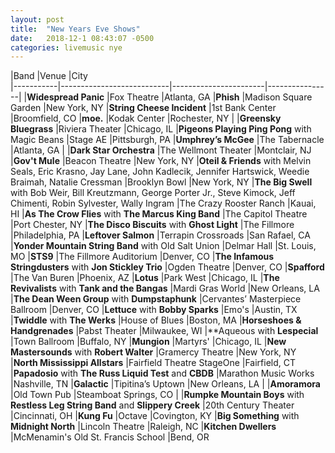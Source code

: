 ```yaml
---
layout: post
title:  "New Years Eve Shows"
date:   2018-12-1 08:43:07 -0500
categories: livemusic nye
---
```


|Band                       |Venue                  |City          
|-----------|---------------------------|-----------------------|----------------|
|**Widespread Panic**         |Fox Theatre   |Atlanta, GA
|**Phish**         |Madison Square Garden              |New York, NY
|**String Cheese Incident**        |1st Bank Center   |Broomfield, CO
|**moe.**         |Kodak Center   |Rochester, NY   | 
|**Greensky Bluegrass**         |Riviera Theater               |Chicago, IL
|**Pigeons Playing Ping Pong** with Magic Beans         |Stage AE               |Pittsburgh, PA
|**Umphrey’s McGee**       |The Tabernacle  |Atlanta, GA   |
|**Dark Star Orchestra**         |The Wellmont Theater   |Montclair, NJ
|**Gov't Mule**         |Beacon Theatre             |New York, NY
|**Oteil & Friends** with Melvin Seals, Eric Krasno, Jay Lane, John Kadlecik, Jennifer Hartswick, Weedie Braimah, Natalie Cressman   |Brooklyn Bowl   |New York, NY
|**The Big Swell** with Bob Weir, Bill Kreutzmann, George Porter Jr., Steve Kimock, Jeff Chimenti, Robin Sylvester, Wally Ingram   |The Crazy Rooster Ranch      |Kauai, HI
|**As The Crow Flies** with **The Marcus King Band**      |The Capitol Theatre   |Port Chester, NY
|**The Disco Biscuits** with **Ghost Light**       |The Fillmore  |Philadelphia, PA
|**Leftover Salmon**        |Terrapin Crossroads  |San Rafael, CA
|**Yonder Mountain String Band** with Old Salt Union        |Delmar Hall  |St. Louis, MO
|**STS9**         |The Fillmore Auditorium   |Denver, CO
|**The Infamous Stringdusters** with **Jon Stickley Trio**         |Ogden Theatre   |Denver, CO
|**Spafford**       |The Van Buren  |Phoenix, AZ
|**Lotus**                      |Park West              |Chicago, IL
|**The Revivalists** with **Tank and the Bangas**      |Mardi Gras World  |New Orleans, LA
|**The Dean Ween Group** with **Dumpstaphunk**         |Cervantes’ Masterpiece Ballroom   |Denver, CO
|**Lettuce** with **Bobby Sparks**       |Emo's   |Austin, TX
|**Twiddle** with **The Werks**      |House of Blues  |Boston, MA
|**Horseshoes & Handgrenades**         |Pabst Theater               |Milwaukee, WI
|**Aqueous with **Lespecial**       |Town Ballroom  |Buffalo, NY
|**Mungion**                    |Martyrs'               |Chicago, IL
|**New Mastersounds** with **Robert Walter**         |Gramercy Theatre               |New York, NY
|**North Mississippi Allstars**         |Fairfield Theatre StageOne   |Fairfield, CT
|**Papadosio** with **The Russ Liquid Test** and **CBDB**       |Marathon Music Works  |Nashville, TN
|**Galactic**       |Tipitina’s Uptown  |New Orleans, LA   |
|**Amoramora**      |Old Town Pub   |Steamboat Springs, CO   |
|**Rumpke Mountain Boys** with **Restless Leg String Band** and **Slippery Creek**       |20th Century Theater   |Cincinnati, OH
|**Kung Fu**                    |Octave                 |Covington, KY
|**Big Something** with **Midnight North**                  |Lincoln Theatre                 |Raleigh, NC
|**Kitchen Dwellers**   |McMenamin's Old St. Francis School        |Bend, OR